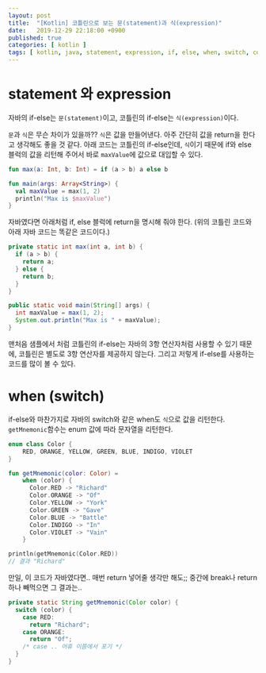 ```yaml
---
layout: post
title:  "[Kotlin] 코틀린으로 보는 문(statement)과 식(expression)"
date:   2019-12-29 22:18:00 +0900
published: true
categories: [ kotlin ]
tags: [ kotlin, java, statement, expression, if, else, when, switch, comparison ]
---
```


# statement 와 expression

자바의 if-else는 `문(statement)`이고, 코틀린의 if-else는 `식(expression)`이다.

`문`과 `식`은 무슨 차이가 있을까?? `식`은 값을 만들어낸다. 아주 간단히 값을 return을 한다고 생각해도 좋을 것 같다. 아래 코드는 코틀린의 if-else인데, `식`이기 때문에 if와 else 블럭의 값을 리턴해 주어서 바로 `maxValue`에 값으로 대입할 수 있다.

```kotlin
fun max(a: Int, b: Int) = if (a > b) a else b

fun main(args: Array<String>) {
  val maxValue = max(1, 2)
  println("Max is $maxValue")
}
```

자바였다면 아래처럼 if, else 블럭에 return을 명시해 줘야 한다. (위의 코틀린 코드와 아래 자바 코드는 똑같은 코드이다.)

```java
private static int max(int a, int b) {
  if (a > b) {
    return a;
  } else {
    return b;
  }
}

public static void main(String[] args) {
  int maxValue = max(1, 2);
  System.out.println("Max is " + maxValue);
}
```

맨처음 샘플에서 처럼 코틀린의 if-else는 자바의 3항 연산자처럼 사용할 수 있기 때문에, 코틀린은 별도로 3항 연산자를 제공하지 않는다. 그리고 저렇게 if-else를 사용하는 코드를 많이 볼 수 있다.


# when (switch)

if-else와 마찬가지로 자바의 switch와 같은 when도 `식`으로 값을 리턴한다. `getMnemonic`함수는 enum 값에 따라 문자열을 리턴한다.

```kotlin
enum class Color {
    RED, ORANGE, YELLOW, GREEN, BLUE, INDIGO, VIOLET
}

fun getMnemonic(color: Color) =
    when (color) {
      Color.RED -> "Richard"
      Color.ORANGE -> "Of"
      Color.YELLOW -> "York"
      Color.GREEN -> "Gave"
      Color.BLUE -> "Battle"
      Color.INDIGO -> "In"
      Color.VIOLET -> "Vain"
    }

println(getMnemonic(Color.RED))
// 결과 "Richard"
```

만일, 이 코드가 자바였다면.. 매번 return 넣어줄 생각만 해도;; 중간에 break나 return 하나 빼먹으면 그 결과는..

```java
private static String getMnemonic(Color color) {
  switch (color) {
    case RED:
      return "Richard";
    case ORANGE:
      return "Of";
    /* case .. 어휴 이쯤에서 포기 */
  }
}
```
